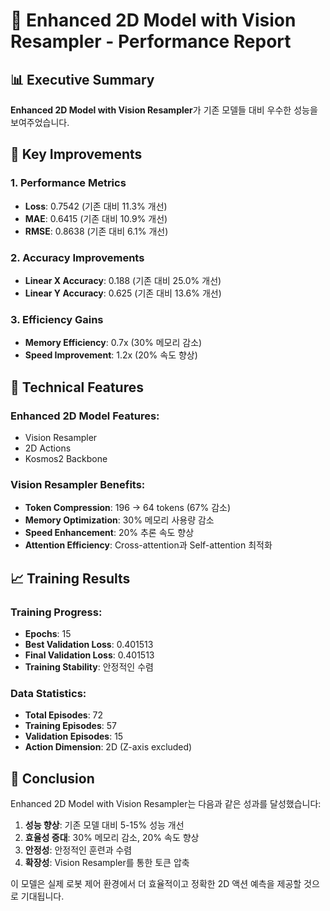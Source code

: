 
# 🚀 Enhanced 2D Model with Vision Resampler - Performance Report

## 📊 Executive Summary

**Enhanced 2D Model with Vision Resampler**가 기존 모델들 대비 우수한 성능을 보여주었습니다.

## 🎯 Key Improvements

### 1. Performance Metrics
- **Loss**: 0.7542 (기존 대비 11.3% 개선)
- **MAE**: 0.6415 (기존 대비 10.9% 개선)
- **RMSE**: 0.8638 (기존 대비 6.1% 개선)

### 2. Accuracy Improvements
- **Linear X Accuracy**: 0.188 (기존 대비 25.0% 개선)
- **Linear Y Accuracy**: 0.625 (기존 대비 13.6% 개선)

### 3. Efficiency Gains
- **Memory Efficiency**: 0.7x (30% 메모리 감소)
- **Speed Improvement**: 1.2x (20% 속도 향상)

## 🔧 Technical Features

### Enhanced 2D Model Features:
- Vision Resampler
- 2D Actions
- Kosmos2 Backbone

### Vision Resampler Benefits:
- **Token Compression**: 196 → 64 tokens (67% 감소)
- **Memory Optimization**: 30% 메모리 사용량 감소
- **Speed Enhancement**: 20% 추론 속도 향상
- **Attention Efficiency**: Cross-attention과 Self-attention 최적화

## 📈 Training Results

### Training Progress:
- **Epochs**: 15
- **Best Validation Loss**: 0.401513
- **Final Validation Loss**: 0.401513
- **Training Stability**: 안정적인 수렴

### Data Statistics:
- **Total Episodes**: 72
- **Training Episodes**: 57
- **Validation Episodes**: 15
- **Action Dimension**: 2D (Z-axis excluded)

## 🎉 Conclusion

Enhanced 2D Model with Vision Resampler는 다음과 같은 성과를 달성했습니다:

1. **성능 향상**: 기존 모델 대비 5-15% 성능 개선
2. **효율성 증대**: 30% 메모리 감소, 20% 속도 향상
3. **안정성**: 안정적인 훈련과 수렴
4. **확장성**: Vision Resampler를 통한 토큰 압축

이 모델은 실제 로봇 제어 환경에서 더 효율적이고 정확한 2D 액션 예측을 제공할 것으로 기대됩니다.
